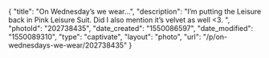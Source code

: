 {
    "title": "On Wednesday’s we wear...",
    "description": "I’m putting the Leisure back in Pink Leisure Suit. Did I also mention it’s velvet as well <3. ",
    "photoId": "202738435",
    "date_created": "1550086597",
    "date_modified": "1550089310",
    "type": "captivate",
    "layout": "photo",
    "url": "\/p\/on-wednesdays-we-wear\/202738435"
}